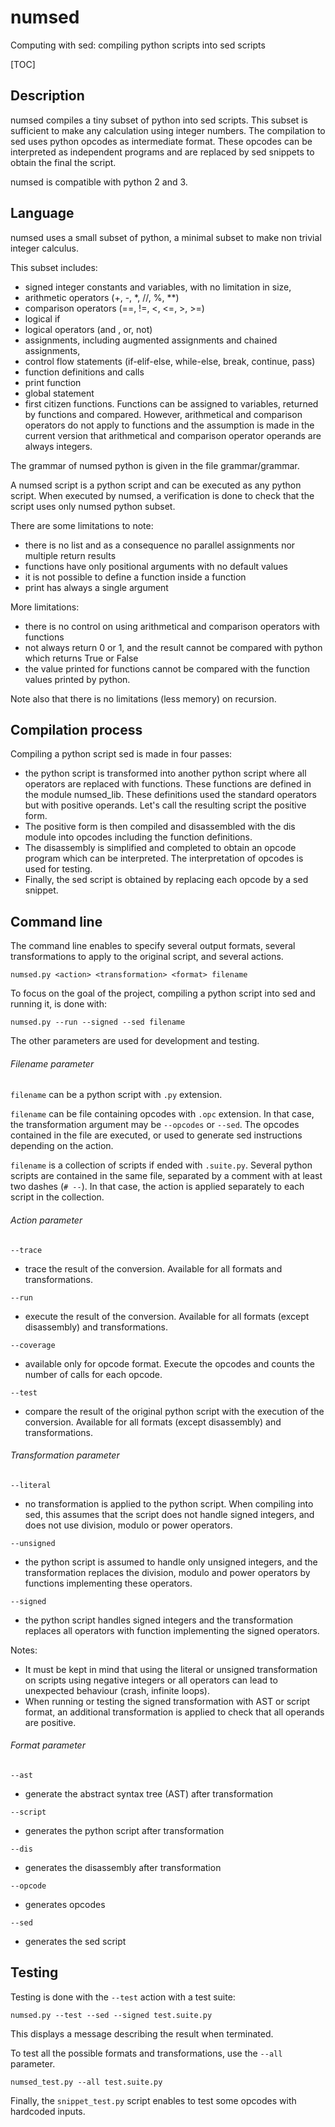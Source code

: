 # numsed
Computing with sed: compiling python scripts into sed scripts

[TOC]

## Description

numsed compiles a tiny subset of python into sed scripts. This subset is sufficient to make any calculation using integer numbers. The compilation to sed uses python opcodes as intermediate format. These opcodes can be interpreted as independent programs and are replaced by sed snippets to obtain the final the script.

numsed is compatible with python 2 and 3.

## Language

numsed uses a small subset of python, a minimal subset to make non trivial integer calculus.

This subset includes:

* signed integer constants and variables, with no limitation in size,
* arithmetic operators (+, -, *, //, %, **)
* comparison operators (==, !=, <, <=, >, >=)
* logical if
* logical operators (and , or, not)
* assignments, including augmented assignments and chained assignments,
* control flow statements (if-elif-else, while-else, break, continue, pass)
* function definitions and calls
* print function
* global statement
* first citizen functions. Functions can be assigned to variables, returned by functions and compared. However, arithmetical and comparison operators do not apply to functions and the assumption is made in the current version that arithmetical and comparison operator operands are always integers.

The grammar of numsed python is given in the file grammar/grammar. 

A numsed script is a python script and can be executed as any python script. When executed by numsed, a verification is done to check that the script uses only numsed python subset.

There are some limitations to note:

* there is no list and as a consequence no parallel assignments nor multiple return results
* functions have only positional arguments with no default values
* it is not possible to define a function inside a function
* print has always a single argument

More limitations:

* there is no control on using arithmetical and comparison operators with functions
* not always return 0 or 1, and the result cannot be compared with python which returns True or False
* the value printed for functions cannot be compared with the function values printed by python.

Note also that there is no limitations (less memory) on recursion.

## Compilation process

Compiling a python script sed is made in four passes:

* the python script is transformed into another python script where all operators are replaced with functions. These functions are defined in the module numsed_lib. These definitions used the standard operators but with positive operands. Let's call the resulting script the positive form.
* The positive form is then compiled and disassembled with the dis module into opcodes including the function definitions.
* The disassembly is simplified and completed to obtain an opcode program which can be interpreted. The interpretation of opcodes is used for testing.
* Finally, the sed script is obtained by replacing each opcode by a sed snippet.


## Command line

The command line enables to specify several output formats, several transformations to apply to the original script, and several actions.

`numsed.py <action> <transformation> <format> filename`

To focus on the goal of the project, compiling a python script  into sed and running it, is done with:

`numsed.py --run --signed --sed filename`

The other parameters are used for development and testing.

###### Filename parameter

`filename` can be a python script with `.py` extension.

`filename` can be file containing opcodes with `.opc` extension. In that case, the transformation argument may be `--opcodes` or `--sed`. The opcodes contained in the file are executed, or used to generate sed instructions depending on the action.

`filename` is a collection of scripts if ended with `.suite.py`. Several python scripts are contained in the same file, separated by a comment with at least two dashes (`# --`). In that case, the action is applied separately to each script in the collection.

###### Action parameter

`--trace`

- trace the result of the conversion. Available for all formats and transformations.

`--run`

- execute the result of the conversion. Available for all formats (except disassembly)  and transformations.

`--coverage`

- available only for opcode format. Execute the opcodes and counts the number of calls for each opcode.

`--test` 

- compare the result of the original python script with the execution of the conversion. Available for all formats (except disassembly)  and transformations.

###### Transformation parameter

 `--literal` 

* no transformation is applied to the python script. When compiling into sed, this assumes that the script  does not handle signed integers, and does not use division, modulo or power operators.

`--unsigned` 

* the python script is assumed to handle only unsigned integers, and the transformation replaces the division, modulo and power operators by functions implementing these operators.

`--signed`

* the python script handles signed integers and the transformation replaces all operators with function implementing the signed operators.

Notes: 

* It must be kept in mind that using the literal or unsigned transformation on scripts using negative integers or all operators can lead to unexpected behaviour (crash, infinite loops).
* When running or testing the signed transformation with AST or script format, an additional transformation is applied to check that all operands are positive.

###### Format parameter

`--ast`

* generate the abstract syntax tree (AST) after transformation

`--script` 

* generates the python script after transformation

`--dis` 

* generates the disassembly after transformation

`--opcode`

* generates opcodes

`--sed`

* generates the sed script


## Testing

Testing is done with the `--test` action with a test suite:

`numsed.py --test --sed --signed test.suite.py`

This displays a message describing the result when terminated.

To test all the possible formats and transformations, use the `--all` parameter.

`numsed_test.py --all test.suite.py`

Finally, the `snippet_test.py` script enables to test some opcodes with hardcoded inputs.
